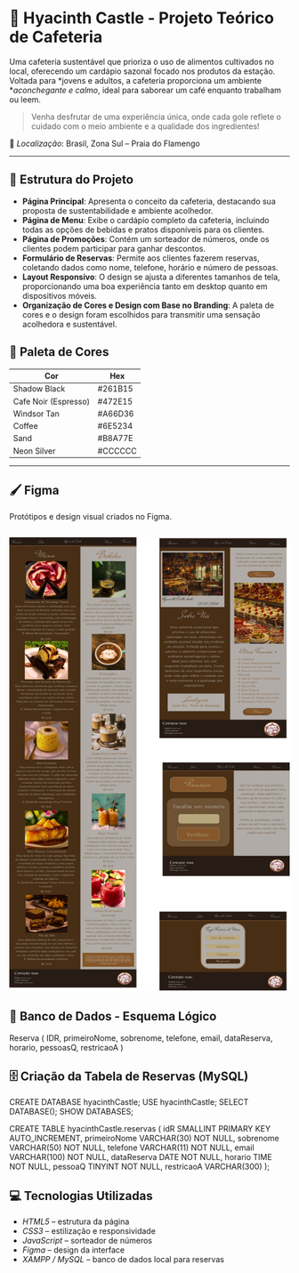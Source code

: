 # 🌿 Hyacinth Castle - Projeto Teórico de Cafeteria

Uma cafeteria sustentável que prioriza o uso de alimentos cultivados no local, oferecendo um cardápio sazonal focado nos produtos da estação.
Voltada para *jovens e adultos, a cafeteria proporciona um ambiente **aconchegante e calmo*, ideal para saborear um café enquanto trabalham ou leem.

> Venha desfrutar de uma experiência única, onde cada gole reflete o cuidado com o meio ambiente e a qualidade dos ingredientes!

📍 *Localização*: Brasil, Zona Sul – Praia do Flamengo

---

## 🧩 Estrutura do Projeto

- **Página Principal**: Apresenta o conceito da cafeteria, destacando sua proposta de sustentabilidade e ambiente acolhedor.
- **Página de Menu**: Exibe o cardápio completo da cafeteria, incluindo todas as opções de bebidas e pratos disponíveis para os clientes.
- **Página de Promoções**: Contém um sorteador de números, onde os clientes podem participar para ganhar descontos.
- **Formulário de Reservas**: Permite aos clientes fazerem reservas, coletando dados como nome, telefone, horário e número de pessoas.
- **Layout Responsivo**: O design se ajusta a diferentes tamanhos de tela, proporcionando uma boa experiência tanto em desktop quanto em dispositivos móveis.
- **Organização de Cores e Design com Base no Branding**: A paleta de cores e o design foram escolhidos para transmitir uma sensação acolhedora e sustentável.


## 🎨 Paleta de Cores

| Cor             | Hex       |
|------------------|----------|
| 	Shadow Black    | #261B15 |
| Cafe Noir (Espresso)      | #472E15 |
| Windsor Tan   | #A66D36 |
| 	Coffee      | #6E5234 |
| 	Sand            | #B8A77E |
| 	Neon Silver            | #CCCCCC |

---

## 🖌 Figma

Protótipos e design visual criados no Figma.

![Protótipo Figma](Imagens/Imagemfigma.png)
---

## 🧠 Banco de Dados - Esquema Lógico

Reserva (
  IDR,
  primeiroNome,
  sobrenome,
  telefone,
  email,
  dataReserva,
  horario,
  pessoasQ,
  restricaoA
)

## 🗄 Criação da Tabela de Reservas (MySQL)

CREATE DATABASE hyacinthCastle;
USE hyacinthCastle;
SELECT DATABASE();
SHOW DATABASES;

CREATE TABLE hyacinthCastle.reservas (
  idR SMALLINT PRIMARY KEY AUTO_INCREMENT,
  primeiroNome VARCHAR(30) NOT NULL,
  sobrenome VARCHAR(50) NOT NULL,
  telefone VARCHAR(11) NOT NULL,
  email VARCHAR(100) NOT NULL,
  dataReserva DATE NOT NULL,
  horario TIME NOT NULL,
  pessoaQ TINYINT NOT NULL,
  restricaoA VARCHAR(300)
);

## 💻 Tecnologias Utilizadas

- *HTML5* – estrutura da página
- *CSS3* – estilização e responsividade
- *JavaScript* – sorteador de números
- *Figma* – design da interface
- *XAMPP / MySQL* – banco de dados local para reservas

